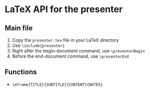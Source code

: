 # LaTeX API for the presenter

## Main file
1. Copy the `presenter.tex` file in your LaTeX directory
2. Use `\include{presenter}`
3. Right after the begin-document command, use `\presenterBegin`
4. Before the end-document command, use `\presenterEnd`

## Functions
* `\mframe{TITLE}{SUBTITLE}{CONTENT}{NOTES}`
